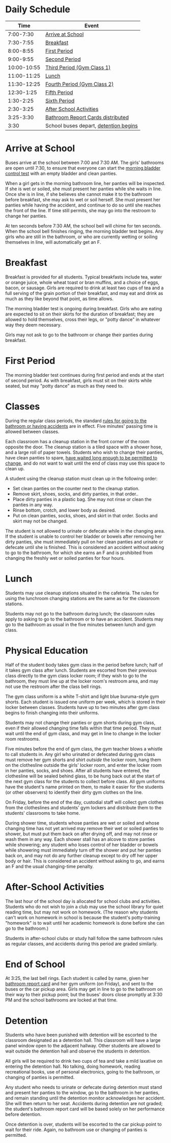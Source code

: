 <!-- TITLE: Daily Schedule -->
<!-- SUBTITLE: The timetable for days at remedial school -->

# Daily Schedule
Time | Event
--- | ---
7:00-7:30 | [Arrive at School](#arrive-at-school)
7:30-7:55 | [Breakfast](#breakfast)
8:00-8:55 | [First Period](#first-period)
9:00-9:55 | [Second Period](#classes)
10:00-10:55 | [Third Period (Gym Class 1)](#physical-education)
11:00-11:25 | [Lunch](#lunch)
11:30-12:25 | [Fourth Period (Gym Class 2)](#physical-education)
12:30-1:25 | [Fifth Period](#classes)
1:30-2:25 | [Sixth Period](#classes)
2:30-3:25 | [After School Activities](#after-school-activities)
3:25-3:30 | [Bathroom Report Cards distributed](#end-of-school)
3:30 | School buses depart, [detention begins](#detention)

# Arrive at School
Buses arrive at the school between 7:00 and 7:30 AM. The girls' bathrooms are open until 7:30, to ensure that everyone can start the [morning bladder control test](./curriculum#morning-bladder-control-test) with an empty bladder and clean panties.

When a girl gets in the morning bathroom line, her panties will be inspected. If she is wet or soiled, she must present her panties while she waits in line. Once she is in line, if she believes she cannot make it to the bathroom before breakfast, she may ask to wet or soil herself. She must present her panties while having the accident, and continue to do so until she reaches the front of the line. If time still permits, she may go into the restroom to change her panties.

At ten seconds before 7:30 AM, the school bell will chime for ten seconds. When the school bell finishes ringing, the morning bladder test begins. Any girls who are still in the bathroom, or who are currently wetting or soiling themselves in line, will automatically get an F.

# Breakfast
Breakfast is provided for all students. Typical breakfasts include tea, water or orange juice, whole wheat toast or bran muffins, and a choice of eggs, bacon, or sausage. Girls are required to drink at least two cups of tea and a full serving of the grain portion of their breakfast, and may eat and drink as much as they like beyond that point, as time allows.

The morning bladder test is ongoing during breakfast. Girls who are eating are expected to sit on their skirts for the duration of breakfast; they are allowed to hold themselves, cross their legs, or "potty dance" in whatever way they deem necessary.

Girls may not ask to go to the bathroom or change their panties during breakfast.

# First Period
The morning bladder test continues during first period and ends at the start of second period. As with breakfast, girls must sit on their skirts while seated, but may "potty dance" as much as they need to.

# Classes
During the regular class periods, the standard [rules for going to the bathroom or having accidents](/setting/remedial-school/curriculum#bathroom-and-accident-grading) are in effect. Five minutes' passing time is allowed between classes.

Each classroom has a cleanup station in the front corner of the room opposite the door. The cleanup station is a tiled space with a shower hose, and a large roll of paper towels. Students who wish to change their panties, have clean panties to spare, [have waited long enough to be permitted to change,](/setting/remedial-school/curriculum#changes-of-panties) and do not want to wait until the end of class may use this space to clean up.

A student using the cleanup station must clean up in the following order:
* Set clean panties on the counter next to the cleanup station.
* Remove skirt, shoes, socks, and dirty panties, in that order..  
* Place dirty panties in a plastic bag. She may not rinse or clean the panties in any way.  
* Rinse bottom, crotch, and lower body as desired.  
* Put on clean panties, socks, shoes, and skirt in that order. Socks and skirt may not be changed.  

The student is not allowed to urinate or defecate while in the changing area. If the student is unable to control her bladder or bowels after removing her dirty panties, she must immediately pull on her clean panties and urinate or defecate until she is finished. This is considered an accident without asking to go to the bathroom, for which she earns an F and is prohibited from changing the freshly wet or soiled panties for four hours.

# Lunch
Students may use cleanup stations situated in the cafeteria. The rules for using the lunchroom changing stations are the same as for the classroom stations.

Students may not go to the bathroom during lunch; the classroom rules apply to asking to go to the bathroom or to have an accident. Students may go to the bathroom as usual in the five minutes between lunch and gym class.

# Physical Education
Half of the student body takes gym class in the period before lunch; half of it takes gym class after lunch. Students are escorted from their previous class directly to the gym class locker room; if they wish to go to the bathroom, they must line up at the locker room's restroom area, and may not use the restroom after the class bell rings.

The gym class uniform is a white T-shirt and light blue buruma-style gym shorts. Each student is issued one uniform per week, which is stored in their locker between classes. Students have up to two minutes after gym class begins to finish changing into their uniforms.

Students may not change their panties or gym shorts during gym class, even if their allowed changing time falls within that time period. They must wait until the end of gym class, and may get in line to change in the locker room restrooms.

Five minutes before the end of gym class, the gym teacher blows a whistle to call students in. Any girl who urinated or defecated during gym class must remove her gym shorts and shirt *outside* the locker room, hang them on the clothesline outside the girls' locker room, and enter the locker room in her panties, socks, and shoes. After all students have entered, the clothesline will be sealed behind glass, to be hung back out at the start of the next gym class for the students to collect before class. All gym uniforms have the student's name printed on them, to make it easier for the students (or other observers) to identify their dirty gym clothes on the line.

On Friday, before the end of the day, custodial staff will collect gym clothes from the clotheslines and students' gym lockers and distribute them to the students' classrooms to take home.

During shower time, students whose panties are wet or soiled and whose changing time has not yet arrived may remove their wet or soiled panties to shower, but must put them back on after drying off, and may not rinse or wash them in any way. Each shower stall has an alcove to store panties while showering; any student who loses control of her bladder or bowels while showering must immediately turn off the shower and put her panties back on, and may not do any further cleanup except to dry off her upper body or hair. This is considered an accident without asking to go, and earns an F and the usual changing-time penalty.
# After-School Activities
The last hour of the school day is allocated for school clubs and activities. Students who do not wish to join a club may use the school library for quiet reading time, but may not work on homework. (The reason why students can't work on homework in school is because the student's potty-training "homework" is to wait until her academic homework is done before she can go to the bathroom.)

Students in after-school clubs or study hall follow the same bathroom rules as regular classes, and accidents during this period are graded similarly.
# End of School
At 3:25, the last bell rings. Each student is called by name, given her [bathroom report card](/setting/remedial-school/bathroom-report-card) and her gym uniform (on Friday), and sent to the buses or the car pickup area. Girls may get in line to go to the bathroom on their way to their pickup point; but the buses' doors close promptly at 3:30 PM and the school bathrooms are locked at that time.

# Detention
Students who have been punished with detention will be escorted to the classroom designated as a detention hall. This classroom will have a large panel window open to the adjacent hallway. Other students are allowed to wait outside the detention hall and observe the students in detention.

All girls will be required to drink two cups of tea and take a mild laxative on entering the detention hall. No talking, doing homework, reading recreational books, use of personal electronics, going to the bathroom, or changing of panties is permitted.

Any student who needs to urinate or defecate during detention must stand and present her panties to the window, go to the bathroom in her panties, and remain standing until the detention monitor acknowledges her accident. She will then return to her seat. Accidents during detention are not graded; the student's bathroom report card will be based solely on her performance before detention.

Once detention is over, students will be escorted to the car pickup point to wait for their ride. Again, no bathroom use or changing of panties is permitted.